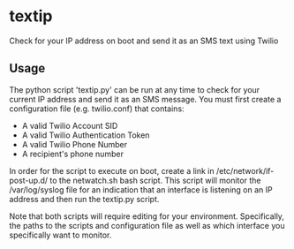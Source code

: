 textip
======

Check for your IP address on boot and send it as an SMS text using Twilio

## Usage
The python script 'textip.py' can be run at any time to check for your current IP address and send it as an SMS message.  You must first create a configuration file (e.g. twilio.conf) that contains:
- A valid Twilio Account SID
- A valid Twilio Authentication Token
- A valid Twilio Phone Number
- A recipient's phone number

In order for the script to execute on boot, create a link in /etc/network/if-post-up.d/ to the netwatch.sh bash script.  This script will monitor the /var/log/syslog file for an indication that an interface is listening on an IP address and then run the textip.py script.

Note that both scripts will require editing for your environment.  Specifically, the paths to the scripts and configuration file as well as which interface you specifically want to monitor.
